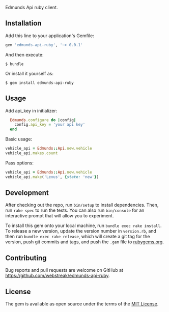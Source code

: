 Edmunds Api ruby client.

## Installation

Add this line to your application's Gemfile:

```ruby
gem 'edmunds-api-ruby', '~> 0.0.1'
```

And then execute:

    $ bundle

Or install it yourself as:

    $ gem install edmunds-api-ruby

## Usage
Add api_key in initializer:

```ruby
  Edmunds.configure do |config|
    config.api_key = 'your api key'
  end
```
Basic usage:
```ruby
vehicle_api = Edmunds::Api.new.vehicle
vehicle_api.makes.count
```
Pass options:
```ruby
vehicle_api = Edmunds::Api.new.vehicle
vehicle_api.make('Lexus', {state: 'new'})
```


## Development

After checking out the repo, run `bin/setup` to install dependencies. Then, run `rake spec` to run the tests. You can also run `bin/console` for an interactive prompt that will allow you to experiment.

To install this gem onto your local machine, run `bundle exec rake install`. To release a new version, update the version number in `version.rb`, and then run `bundle exec rake release`, which will create a git tag for the version, push git commits and tags, and push the `.gem` file to [rubygems.org](https://rubygems.org).

## Contributing

Bug reports and pull requests are welcome on GitHub at https://github.com/webstreak/edmunds-api-ruby.


## License

The gem is available as open source under the terms of the [MIT License](http://opensource.org/licenses/MIT).
